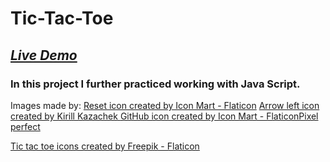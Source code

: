 # Tic-Tac-Toe

## [_Live Demo_](https://martazare.github.io/Tic-Tac-Toe/)

### In this project I further practiced working with Java Script.

Images made by:
<a href="https://www.flaticon.com/free-icons/reset" title="reset icons">Reset icon created by Icon Mart - Flaticon</a>
<a href="https://www.flaticon.com/authors/kirill-kazachek" title="Kirill Kazachek"> Arrow left icon created by Kirill Kazachek </a>
<a href="https://www.flaticon.com/authors/pixel-perfect" title="Pixel perfect"> GitHub icon created by Icon Mart - FlaticonPixel perfect</a>

<a href="https://www.flaticon.com/free-icons/tic-tac-toe" title="tic tac toe icons">Tic tac toe icons created by Freepik - Flaticon</a>
